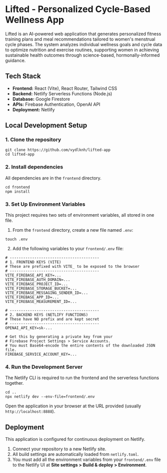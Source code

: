 # Lifted - Personalized Cycle-Based Wellness App
Lifted is an AI-powered web application that generates personalized fitness training plans and meal recommendations tailored to women's menstrual cycle phases. The system analyzes individual wellness goals and cycle data to optimize nutrition and exercise routines, supporting women in achieving sustainable health outcomes through science-based, hormonally-informed guidance.

## Tech Stack
* **Frontend:** React (Vite), React Router, Tailwind CSS
* **Backend:** Netlify Serverless Functions (Node.js)
* **Database:** Google Firestore
* **APIs:** Firebase Authentication, OpenAI API
* **Deployment:** Netlify

## Local Development Setup
### 1. Clone the repository
```
git clone https://github.com/vydlknh/lifted-app
cd lifted-app
```

### 2. Install dependencies
All dependencies are in the `frontend` directory.
```
cd frontend
npm install
```

### 3. Set Up Environment Variables
This project requires two sets of environment variables, all stored in one file.
1. From the `frontend` directory, create a new file named `.env`:
```
touch .env
```
2. Add the following variables to your `frontend/.env` file:
```
# ----------------------------------------
# 1. FRONTEND KEYS (VITE)
# These are prefixed with VITE_ to be exposed to the browser
# ----------------------------------------
VITE_FIREBASE_API_KEY=...
VITE_FIREBASE_AUTH_DOMAIN=...
VITE_FIREBASE_PROJECT_ID=...
VITE_FIREBASE_STORAGE_BUCKET=...
VITE_FIREBASE_MESSAGING_SENDER_ID=...
VITE_FIREBASE_APP_ID=...
VITE_FIREBASE_MEASUREMENT_ID=...

# ----------------------------------------
# 2. BACKEND KEYS (NETLIFY FUNCTIONS)
# These have NO prefix and are kept secret
# ----------------------------------------
OPENAI_API_KEY=sk-...

# Get this by generating a private key from your
# Firebase Project Settings > Service Accounts.
# You must Base64-encode the entire contents of the downloaded JSON file.
FIREBASE_SERVICE_ACCOUNT_KEY=...
```
### 4. Run the Development Server
The Netlify CLI is required to run the frontend and the serverless functions together.
```
cd ..
npx netlify dev --env-file=frontend/.env
```
Open the application in your browser at the URL provided (usually `http://localhost:8888`).
## Deployment
This application is configured for continuous deployment on Netlify.
1. Connect your repository to a new Netlify site.
2. All build settings are automatically loaded from `netlify.toml`.
3. You must add all the environment variables from your `frontend/.env` file to the Netlify UI at **Site settings > Build & deploy > Environment**.
